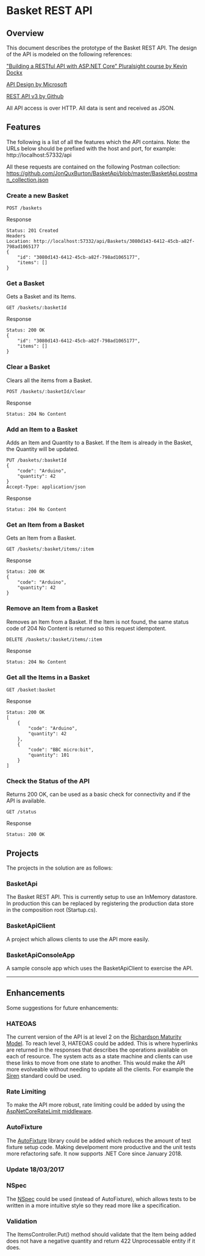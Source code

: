 # Basket REST API

## Overview

This document describes the prototype of the Basket REST API. The design of the API is modeled on the following references:

["Building a RESTful API with ASP.NET Core" Pluralsight course by Kevin Dockx](https://app.pluralsight.com/library/courses/asp-dot-net-core-restful-api-building/table-of-contents)

[API Design by Microsoft](https://docs.microsoft.com/en-us/azure/architecture/best-practices/api-design)

[REST API v3 by Github](https://developer.github.com/v3/)

All API access is over HTTP. All data is sent and received as JSON.

## Features

The following is a list of all the features which the API contains.
Note: the URLs below should be prefixed with the host and port, for example: http://localhost:57332/api

All these requests are contained on the following Postman collection: https://github.com/JonQuxBurton/BasketApi/blob/master/BasketApi.postman_collection.json


### Create a new Basket
```
POST /baskets
```

Response
```
Status: 201 Created
Headers
Location: http://localhost:57332/api/Baskets/3080d143-6412-45cb-a82f-798ad1065177
{
    "id": "3080d143-6412-45cb-a82f-798ad1065177",
    "items": []
}	
```

### Get a Basket
Gets a Basket and its Items.
```
GET /baskets/:basketId
```
Response
```
Status: 200 OK
{
    "id": "3080d143-6412-45cb-a82f-798ad1065177",
    "items": []
}
```
	
### Clear a Basket
Clears all the items from a Basket.

```
POST /baskets/:basketId/clear
```
Response
```
Status: 204 No Content
```

### Add an Item to a Basket
Adds an Item and Quantity to a Basket. If the Item is already in the Basket, the Quantity will be updated.
```
PUT /baskets/:basketId
{
	"code": "Arduino",
	"quantity": 42
}
Accept-Type: application/json
```

Response 
```
Status: 204 No Content
```

### Get an Item from a Basket
Gets an Item from a Basket.
```
GET /baskets/:basket/items/:item
```

Response
```
Status: 200 OK
{
    "code": "Arduino",
    "quantity": 42
}
```

### Remove an Item from a Basket
Removes an Item from a Basket. If the Item is not found, the same status code of 204 No Content is returned so this request idempotent.
```
DELETE /baskets/:basket/items/:item
```

Response
```
Status: 204 No Content
```

### Get all the Items in a Basket
```
GET /basket:basket
```
Response
```
Status: 200 OK
[
    {
        "code": "Arduino",
        "quantity": 42
    },
    {
        "code": "BBC micro:bit",
        "quantity": 101
    }
]
```

### Check the Status of the API
Returns 200 OK, can be used as a basic check for connectivity and if the API is available.
```
GET /status
```
Response
```
Status: 200 OK
```
		
## Projects

The projects in the solution are as follows:

### BasketApi
The Basket REST API. This is currently setup to use an InMemory datastore. In production this can be replaced by registering the production data store in the composition root (Startup.cs).

### BasketApiClient
A project which allows clients to use the API more easily.

### BasketApiConsoleApp
A sample console app which uses the BasketApiClient to exercise the API.

---

## Enhancements

Some suggestions for future enhancements:

### HATEOAS
The current version of the API is at level 2 on the [Richardson Maturity Model](https://martinfowler.com/articles/richardsonMaturityModel.html). To reach level 3, HATEOAS could be added. This is where hyperlinks are returned in the responses that describes the operations available on each of resource. The system acts as a state machine and clients can use these links to move from one state to another. This would make the API more evolveable without needing to update all the clients. For example the [Siren](https://github.com/kevinswiber/siren) standard could be used.

### Rate Limiting
To make the API more robust, rate limiting could be added by using the [AspNetCoreRateLimit middleware](https://github.com/stefanprodan/AspNetCoreRateLimit).

### AutoFixture

The [AutoFixture](https://github.com/AutoFixture/AutoFixture) library could be added which reduces the amount of test fixture setup code. Making develpoment more productive and the unit tests more refactoring safe. It now supports .NET Core since January 2018.

### Update 18/03/2017

### NSpec

The [NSpec](http://nspec.org/) could be used (instead of AutoFixture), which allows tests to be written in a more intuitive style so they read more like a specification. 

### Validation

The ItemsController.Put() method should validate that the Item being added does not have a negative quantity and return 422 Unprocessable entity if it does.

